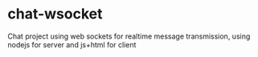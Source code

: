 # chat-wsocket
Chat project using web sockets for realtime message transmission, using nodejs for server and js+html for client

